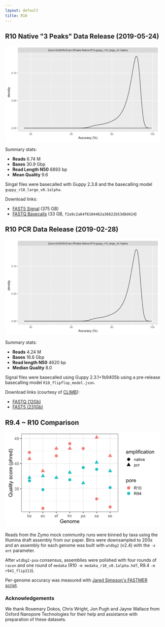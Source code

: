 ```yaml
---
layout: default
title: R10
---
```


## R10 Native "3 Peaks" Data Release (2019-05-24)

![R10 Native Accuracy](img/r10-native.png)

Summary stats:
  * **Reads** 6.74 M
  * **Bases** 30.9 Gbp
  * **Read Length N50** 8893 bp
  * **Mean Quality** 9.6

Singal files were basecalled with Guppy 2.3.8 and the basecalling model `guppy_r10_large_v0.1alpha`.

Download links:
- [FAST5 Signal](https://nanopore.s3.climb.ac.uk/Zymo-GridION-Even-3Peaks-Native-R10.tar.gz) (375 GB)
- [FASTQ Basecalls](https://nanopore.s3.climb.ac.uk/Zymo-GridION-Even-3Peaks-Native-R10-guppy_r10_large_v0.1alpha.fq.gz) (33 GB, `f2a9c2a64f6104462a36622b53d8d424`)

## R10 PCR Data Release (2019-02-28)

![R10 PCR Accuracy](img/r10-native.png)

Summary stats:

  * **Reads** 4.24 M
  * **Bases** 16.6 Gbp
  * **Read length N50** 4620 bp
  * **Median Quality** 8.0

Signal files were basecalled using Guppy 2.3.1+1b9405b using a pre-release basecalling model ```R10_flipflop_model.json```.

Download links (courtesy of <a href="http://www.climb.ac.uk">CLIMB</a>):

  - <a href="https://s3.climb.ac.uk/nanopore/Zymo-GridION-EVEN-BB-SN-PCR-R10HC-flipflop.fq.gz">FASTQ (12Gb)</a>
  - <a href="https://s3.climb.ac.uk/nanopore/Zymo-GridION-EVEN-BB-SN-PCR-R10HC_multi.tar">FAST5 (231Gb)</a>

## R9.4 ~ R10 Comparison

![R10 Quality Comparison](img/r10-compare.png)

Reads from the Zymo mock community runs were binned by taxa using the Illumina draft assembly from our paper. Bins were downsampled to 200x and an assembly for each genome was built with `wtdbg2` (v2.4) with the `-x ont` parameter.

After `wtdbg2-poa` consensus, assemblies were polished with four rounds of `racon` and one round of `medaka` (R10 `-m medaka_r10_v0.1alpha.hdf`, R9.4 `-m r941_flip213`).

Per-genome accuracy was measured with [Jared Simpson's FASTMER script](https://github.com/jts/assembly_accuracy).

### Acknowledgements

We thank Rosemary Dokos, Chris Wright, Jon Pugh and Jayne Wallace from Oxford Nanopore Technologies for their help and assistance with preparation of these datasets.
